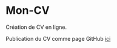 # Mon-CV

Création de CV en ligne.

Publication du CV comme page GitHub [ici](https://rodriguestiago.github.io/Mon-CV/)
